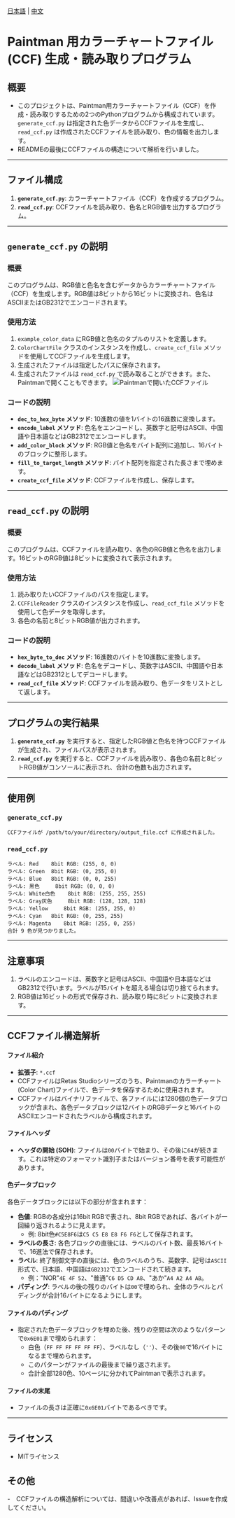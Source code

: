 [日本語](README.md) | [中文](README_zh.md)
# Paintman 用カラーチャートファイル (CCF) 生成・読み取りプログラム

## 概要
- このプロジェクトは、Paintman用カラーチャートファイル（CCF）を作成・読み取りするための2つのPythonプログラムから構成されています。`generate_ccf.py` は指定された色データからCCFファイルを生成し、`read_ccf.py` は作成されたCCFファイルを読み取り、色の情報を出力します。
- READMEの最後にCCFファイルの構造について解析を行いました。
---

## ファイル構成
1. **`generate_ccf.py`**: カラーチャートファイル（CCF）を作成するプログラム。
2. **`read_ccf.py`**: CCFファイルを読み取り、色名とRGB値を出力するプログラム。

---

## `generate_ccf.py` の説明
### 概要
このプログラムは、RGB値と色名を含むデータからカラーチャートファイル（CCF）を生成します。RGB値は8ビットから16ビットに変換され、色名はASCIIまたはGB2312でエンコードされます。

### 使用方法
1. `example_color_data` にRGB値と色名のタプルのリストを定義します。
2. `ColorChartFile` クラスのインスタンスを作成し、`create_ccf_file` メソッドを使用してCCFファイルを生成します。
3. 生成されたファイルは指定したパスに保存されます。
4. 生成されたファイルは `read_ccf.py` で読み取ることができます。また、Paintmanで開くこともできます。
![Paintmanで開いたCCFファイル](screenshot/output_sample.png)

### コードの説明
- **`dec_to_hex_byte` メソッド**: 10進数の値を1バイトの16進数に変換します。
- **`encode_label` メソッド**: 色名をエンコードし、英数字と記号はASCII、中国語や日本語などはGB2312でエンコードします。
- **`add_color_block` メソッド**: RGB値と色名をバイト配列に追加し、16バイトのブロックに整形します。
- **`fill_to_target_length` メソッド**: バイト配列を指定された長さまで埋めます。
- **`create_ccf_file` メソッド**: CCFファイルを作成し、保存します。

---

## `read_ccf.py` の説明
### 概要
このプログラムは、CCFファイルを読み取り、各色のRGB値と色名を出力します。16ビットのRGB値は8ビットに変換されて表示されます。

### 使用方法
1. 読み取りたいCCFファイルのパスを指定します。
2. `CCFFileReader` クラスのインスタンスを作成し、`read_ccf_file` メソッドを使用して色データを取得します。
3. 各色の名前と8ビットRGB値が出力されます。

### コードの説明
- **`hex_byte_to_dec` メソッド**: 16進数のバイトを10進数に変換します。
- **`decode_label` メソッド**: 色名をデコードし、英数字はASCII、中国語や日本語などはGB2312としてデコードします。
- **`read_ccf_file` メソッド**: CCFファイルを読み取り、色データをリストとして返します。

---

## プログラムの実行結果
1. **`generate_ccf.py`** を実行すると、指定したRGB値と色名を持つCCFファイルが生成され、ファイルパスが表示されます。
2. **`read_ccf.py`** を実行すると、CCFファイルを読み取り、各色の名前と8ビットRGB値がコンソールに表示され、合計の色数も出力されます。

---

## 使用例
### `generate_ccf.py`
```plaintext
CCFファイルが /path/to/your/directory/output_file.ccf に作成されました。
```

### `read_ccf.py`
```plaintext
ラベル: Red 	8bit RGB: (255, 0, 0)
ラベル: Green 	8bit RGB: (0, 255, 0)
ラベル: Blue 	8bit RGB: (0, 0, 255)
ラベル: 黑色 	8bit RGB: (0, 0, 0)
ラベル: White白色 	8bit RGB: (255, 255, 255)
ラベル: Gray灰色 	8bit RGB: (128, 128, 128)
ラベル: Yellow 	8bit RGB: (255, 255, 0)
ラベル: Cyan 	8bit RGB: (0, 255, 255)
ラベル: Magenta 	8bit RGB: (255, 0, 255)
合計 9 色が見つかりました。
```

---

## 注意事項
1. ラベルのエンコードは、英数字と記号はASCII、中国語や日本語などはGB2312で行います。ラベルが15バイトを超える場合は切り捨てられます。
2. RGB値は16ビットの形式で保存され、読み取り時に8ビットに変換されます。

---
## CCFファイル構造解析

#### ファイル紹介
- **拡張子**: `*.ccf`
- CCFファイルはRetas Studioシリーズのうち、Paintmanのカラーチャート(Color Chart)ファイルで、色データを保存するために使用されます。
- CCFファイルはバイナリファイルで、各ファイルには1280個の色データブロックが含まれ、各色データブロックは12バイトのRGBデータと16バイトのASCIIエンコードされたラベルから構成されます。

#### ファイルヘッダ
- **ヘッダの開始 (SOH)**: ファイルは`00`バイトで始まり、その後に`64`が続きます。これは特定のフォーマット識別子またはバージョン番号を表す可能性があります。

#### 色データブロック
各色データブロックには以下の部分が含まれます：
- **色値**: RGBの各成分は16bit RGBで表され、8bit RGBであれば、各バイトが一回繰り返されるように見えます。
  - 例: 8bit色`#C5E8F6`は`C5 C5 E8 E8 F6 F6`として保存されます。
- **ラベルの長さ**: 各色ブロックの直後には、ラベルのバイト数、最長16バイトで、16進法で保存されます。
- **ラベル**: 終了制御文字の直後には、色のラベルのうち、英数字、記号は`ASCII`形式で、日本語、中国語は`GB2312`でエンコードされて続きます。
  - 例："NOR"`4E 4F 52`、"普通"`C6 D5 CD A8`、"あか"`A4 A2 A4 AB`。
- **パディング**: ラベルの後の残りのバイトは`00`で埋められ、全体のラベルとパディングが合計16バイトになるようにします。

#### ファイルのパディング
- 指定された色データブロックを埋めた後、残りの空間は次のようなパターンで`0x6E01`まで埋められます：
  - 白色（`FF FF FF FF FF FF`）、ラベルなし（`''`）、その後`00`で16バイトになるまで埋められます。
  - このパターンがファイルの最後まで繰り返されます。
  - 合計全部1280色、10ページに分かれてPaintmanで表示されます。

#### ファイルの末尾
- ファイルの長さは正確に`0x6E01`バイトであるべきです。

---
## ライセンス
- MITライセンス

## その他
-　CCFファイルの構造解析については、間違いや改善点があれば、Issueを作成してください。